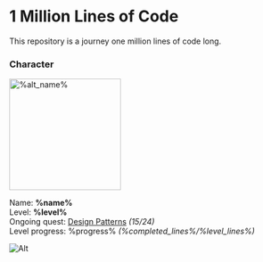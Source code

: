 1 Million Lines of Code
=======================

This repository is a journey one million lines of code long. 

### Character

<img link="https://github.com/%name%.png" alt="%alt_name%" width="200px"/>

Name: **%name%**  
Level: **%level%**  
Ongoing quest: [Design Patterns](DesignPatterns/DesignPatterns.md) *(15/24)*  
Level progress: %progress% *(%completed_lines%/%level_lines%)*  

![Alt](%progress_url% "Progress: %progress%")